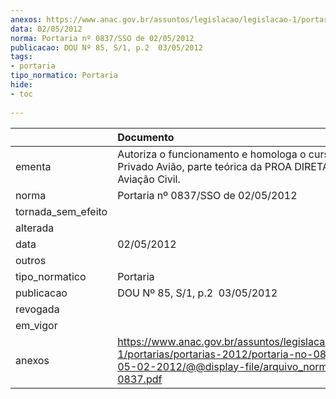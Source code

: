 ```yaml
---
anexos: https://www.anac.gov.br/assuntos/legislacao/legislacao-1/portarias/portarias-2012/portaria-no-0837-sso-de-05-02-2012/@@display-file/arquivo_norma/PA2012-0837.pdf
data: 02/05/2012
norma: Portaria nº 0837/SSO de 02/05/2012
publicacao: DOU Nº 85, S/1, p.2  03/05/2012
tags:
- portaria
tipo_normatico: Portaria
hide: 
- toc 
 
---
```


|                    | Documento                                                                                                                                                         |
|:-------------------|:------------------------------------------------------------------------------------------------------------------------------------------------------------------|
| ementa             | Autoriza o funcionamento e homologa o curso de Piloto Privado Avião, parte teórica da PROA DIRETA Escola de Aviação Civil.                                        |
| norma              | Portaria nº 0837/SSO de 02/05/2012                                                                                                                                |
| tornada_sem_efeito |                                                                                                                                                                   |
| alterada           |                                                                                                                                                                   |
| data               | 02/05/2012                                                                                                                                                        |
| outros             |                                                                                                                                                                   |
| tipo_normatico     | Portaria                                                                                                                                                          |
| publicacao         | DOU Nº 85, S/1, p.2  03/05/2012                                                                                                                                   |
| revogada           |                                                                                                                                                                   |
| em_vigor           |                                                                                                                                                                   |
| anexos             | https://www.anac.gov.br/assuntos/legislacao/legislacao-1/portarias/portarias-2012/portaria-no-0837-sso-de-05-02-2012/@@display-file/arquivo_norma/PA2012-0837.pdf |